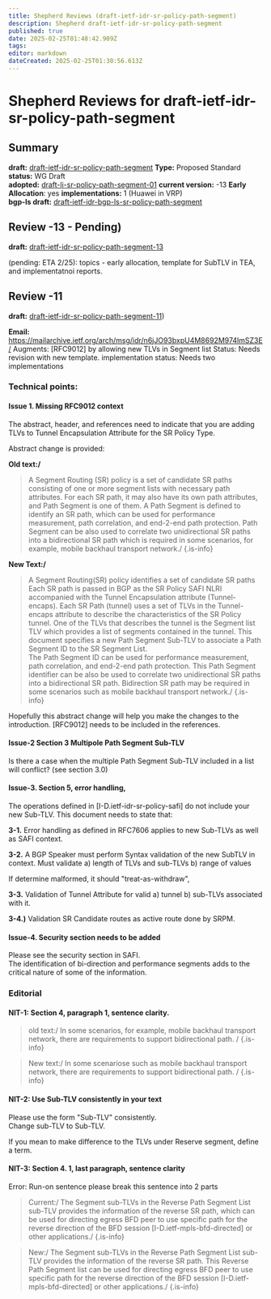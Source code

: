 ```yaml
---
title: Shepherd Reviews (draft-ietf-idr-sr-policy-path-segment)
description: Shepherd draft-ietf-idr-sr-policy-path-segment
published: true
date: 2025-02-25T01:48:42.909Z
tags: 
editor: markdown
dateCreated: 2025-02-25T01:30:56.613Z
---
```


# Shepherd Reviews for draft-ietf-idr-sr-policy-path-segment


## Summary 
**draft:**  [draft-ietf-idr-sr-policy-path-segment](/group/idr/implementations/draft-ietf-idr-sr-policy-path-segment)
**Type:** Proposed Standard 
**status:** WG Draft  
**adopted:**  [draft-li-sr-policy-path-segment-01](https://datatracker.ietf.org/doc/draft-li-idr-bgp-ls-sr-policy-path-segment/)
**current version:** -13
**Early Allocation**: yes 
**implementations:** 1 (Huawei in VRP)   
**bgp-ls draft:** [draft-ietf-idr-bgp-ls-sr-policy-path-segment](/group/idr/Shepherd-SR-BGP-LS/BGP-LS-SR/bgp-ls-sr-policy-path-segments)


## Review -13 - Pending) 
**draft:**  [draft-ietf-idr-sr-policy-path-segment-13](https://datatracker.ietf.org/doc/html/draft-ietf-idr-sr-policy-path-segment-13)

(pending: ETA 2/25): topics - early allocation, template for SubTLV in TEA, and implementatnoi reports. 

## Review -11 
**draft:**  [draft-ietf-idr-sr-policy-path-segment-11](https://datatracker.ietf.org/doc/html/draft-ietf-idr-sr-policy-path-segment-11))

**Email:** https://mailarchive.ietf.org/arch/msg/idr/n6jJO93bxpU4M8692M974lmSZ3E/ 
Augments: [RFC9012] by allowing new TLVs in Segment list 
Status: Needs revision with new template. 
implementation status: Needs two implementations

### Technical points: 

#### Issue 1. Missing RFC9012 context 

The abstract, header, and references need to indicate that you are adding TLVs to 
Tunnel Encapsulation Attribute for the SR Policy Type. 

Abstract change is provided:

**Old text:/**
>    A Segment Routing (SR) policy is a set of candidate SR paths
>    consisting of one or more segment lists with necessary path
>    attributes.  For each SR path, it may also have its own path
>    attributes, and Path Segment is one of them.  A Path Segment is
>    defined to identify an SR path, which can be used for performance
>    measurement, path correlation, and end-2-end path protection.  Path
>    Segment can be also used to correlate two unidirectional SR paths
>    into a bidirectional SR path which is required in some scenarios, for
>    example, mobile backhaul transport network./
{.is-info}

   
**New Text:/**
>    A Segment Routing(SR) policy identifies a set of candidate SR paths 
>    Each SR path is passed in BGP as the SR Policy SAFI NLRI
>    accompanied with the Tunnel Encapsulation attribute (Tunnel-encaps).  Each 
>    SR Path (tunnel) uses a set of TLVs in the Tunnel-encaps attribute 
>    to describe the characteristics of the SR Policy tunnel.  One of the TLVs
>    that describes the tunnel is the Segment list TLV which provides a list
>    of segments contained in the tunnel.  This document specifies a new 
>    Path Segment Sub-TLV to associate a Path Segment ID to the SR Segment List.  
>    The Path Segment ID can be used for performance measurement, path correlation, 
>    and end-2-end path protection.  This Path Segment identifier can be also 
>    be used to correlate two unidirectional SR paths into a bidirectional SR path.
>    Bidirection SR path may be required in some scenarios such as 
>    mobile backhaul transport network./
{.is-info}

 
 Hopefully this abstract change will help you make the changes to the 
 introduction.  [RFC9012] needs to be included in the references. 


#### Issue-2 Section 3 Multipole Path Segment Sub-TLV 
Is there a case when the multiple Path Segment Sub-TLV included in a list  
will conflict?  (see section 3.0) 

#### Issue-3. Section 5, error handling,

The operations defined in [I-D.ietf-idr-sr-policy-safi] do not 
include your new Sub-TLV.  This document needs to state that:

**3-1.** Error handling as defined in RFC7606 applies to new Sub-TLVs
as well as SAFI context. 

**3-2.** A BGP Speaker must perform Syntax validation of the new SubTLV 
in context.  Must validate 
a) length of TLVs and sub-TLVs
b) range of values 

If determine malformed, it should "treat-as-withdraw", 

**3-3.** Validation of Tunnel Attribute for valid 
a) tunnel 
b) sub-TLVs associated with it.

**3-4.)** Validation SR Candidate routes as active route done by SRPM. 

#### Issue-4. Security section needs to be added

Please see the security section in SAFI.  
The identification of bi-direction and performance segments 
adds to the critical nature of some of the information. 


### Editorial

#### NIT-1:  Section 4, paragraph 1, sentence clarity. 

> old text:/
>    In some scenarios, for example, mobile backhaul transport network,
>    there are requirements to support bidirectional path. /
{.is-info}

   
> New text:/
>    In some scenariose such as mobile backhaul transport network,
>    there are requirements to support bidirectional path. /
{.is-info}

   
#### NIT-2:  Use Sub-TLV consistently in your text 

Please use the form "Sub-TLV" consistently.  
Change sub-TLV to Sub-TLV.  

If you mean to make difference to the TLVs under Reserve segment, define a term. 

#### NIT-3: Section 4. 1, last paragraph, sentence clarity

Error: Run-on sentence please break this sentence into 2 parts 

> Current:/
>    The Segment sub-TLVs in the Reverse Path Segment List sub-TLV
>    provides the information of the reverse SR path, which can be used
>    for directing egress BFD peer to use specific path for the reverse
>    direction of the BFD session [I-D.ietf-mpls-bfd-directed] or other
>    applications./
{.is-info}

   
>  New:/
>    The Segment sub-TLVs in the Reverse Path Segment List sub-TLV
>    provides the information of the reverse SR path. This 
>    Reverse Path Segment list can be used for directing egress 
>    BFD peer to use specific path for the reverse
>    direction of the BFD session [I-D.ietf-mpls-bfd-directed] or other
>    applications./
{.is-info}

